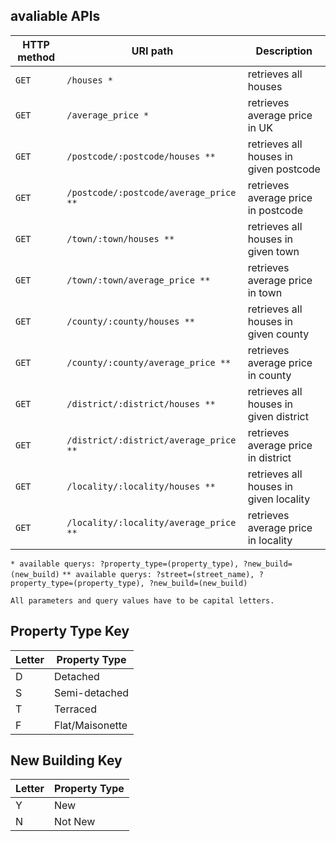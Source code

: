 ## avaliable APIs

| HTTP method | URI path                               | Description                              |
| ----------- | -------------------------------------- | ---------------------------------------- |
| `GET`       | `/houses *`                            | retrieves all houses                     |
| `GET`       | `/average_price *`                     | retrieves average price in UK            |
| `GET`       | `/postcode/:postcode/houses **`        | retrieves all houses in given postcode   |
| `GET`       | `/postcode/:postcode/average_price **` | retrieves average price in postcode      |
| `GET`       | `/town/:town/houses **`                | retrieves all houses in given town       |
| `GET`       | `/town/:town/average_price **`         | retrieves average price in town          |
| `GET`       | `/county/:county/houses **`            | retrieves all houses in given county     |
| `GET`       | `/county/:county/average_price **`     | retrieves average price in county        |
| `GET`       | `/district/:district/houses **`        | retrieves all houses in given district   |
| `GET`       | `/district/:district/average_price **` | retrieves average price in district      |
| `GET`       | `/locality/:locality/houses **`        | retrieves all houses in given locality   |
| `GET`       | `/locality/:locality/average_price **` | retrieves average price in locality      |


`* available querys: ?property_type=(property_type), ?new_build=(new_build)`
`** available querys: ?street=(street_name), ?property_type=(property_type), ?new_build=(new_build)`

`All parameters and query values have to be capital letters.`

## Property Type Key

| Letter | Property Type   |
| ------ | --------------- |
| D      | Detached        |
| S      | Semi-detached   |
| T      | Terraced        |
| F      | Flat/Maisonette |


## New Building Key

| Letter | Property Type   |
| ------ | --------------- |
| Y      | New             |
| N      | Not New         |
